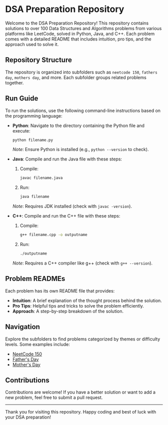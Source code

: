 # DSA Preparation Repository

Welcome to the DSA Preparation Repository! This repository contains solutions to over 100 Data Structures and Algorithms problems from various platforms like LeetCode, solved in Python, Java, and C++. Each problem comes with a detailed README that includes intuition, pro tips, and the approach used to solve it.

## Repository Structure

The repository is organized into subfolders such as `neetcode 150`, `fathers day`, `mothers day`, and more. Each subfolder groups related problems together.

## Run Guide

To run the solutions, use the following command-line instructions based on the programming language:

- **Python**:
  Navigate to the directory containing the Python file and execute:
  ```sh
  python filename.py
  ```
  *Note*: Ensure Python is installed (e.g., `python --version` to check).

- **Java**:
  Compile and run the Java file with these steps:
  1. Compile:
     ```sh
     javac filename.java
     ```
  2. Run:
     ```sh
     java filename
     ```
  *Note*: Requires JDK installed (check with `javac -version`).

- **C++**:
  Compile and run the C++ file with these steps:
  1. Compile:
     ```sh
     g++ filename.cpp -o outputname
     ```
  2. Run:
     ```sh
     ./outputname
     ```
  *Note*: Requires a C++ compiler like g++ (check with `g++ --version`).

## Problem READMEs

Each problem has its own README file that provides:

- **Intuition**: A brief explanation of the thought process behind the solution.
- **Pro Tips**: Helpful tips and tricks to solve the problem efficiently.
- **Approach**: A step-by-step breakdown of the solution.

## Navigation

Explore the subfolders to find problems categorized by themes or difficulty levels. Some examples include:

- [NeetCode 150](./neetcode%20150)
- [Father's Day](./fathers%20day)
- [Mother's Day](./mothers%20day)

## Contributions

Contributions are welcome! If you have a better solution or want to add a new problem, feel free to submit a pull request.

---

Thank you for visiting this repository. Happy coding and best of luck with your DSA preparation!
